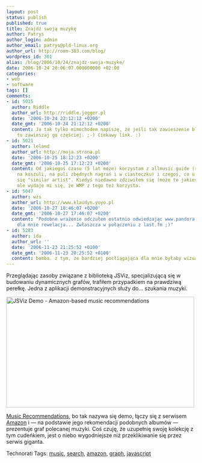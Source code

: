 ```yaml
---
layout: post
status: publish
published: true
title: Znajdź swoją muzykę
author: Patrys
author_login: admin
author_email: patrys@pld-linux.org
author_url: http://room-303.com/blog/
wordpress_id: 301
alias: /blog/2006/10/24/znajdz-swoja-muzyke/
date: 2006-10-24 20:06:07.000000000 +02:00
categories:
- web
- software
tags: []
comments:
- id: 5015
  author: Riddle
  author_url: http://riddle.jogger.pl
  date: '2006-10-24 22:12:12 +0200'
  date_gmt: '2006-10-24 21:12:12 +0200'
  content: Ja tak tylko mimochodem napiszę, że jeśli tak zawieszenie bloga wygląda,
    to zawieszaj go częściej. ;-) Ciekawy link. :)
- id: 5021
  author: leland
  author_url: http://moja.strona.pl
  date: '2006-10-25 18:12:23 +0200'
  date_gmt: '2006-10-25 17:12:23 +0200'
  content: Od jakiegoś czasu (5 lat może) korzystam z allmusic guide (reklama na słupie,
    na koszuli, na puli zbędnych nagrań i w ciasteczku) i czegoś, co u nich nazywa
    się "similar artist". Kiedyś niedawno zdziwiłem się (może to jakieś przywidzenie),
    ale wydaje mi się, że WMP z tego też korzysta.
- id: 5047
  author: wzs
  author_url: http://www.klaudyn.yoyo.pl
  date: '2006-10-27 18:46:07 +0200'
  date_gmt: '2006-10-27 17:46:07 +0200'
  content: "Podobne wrażenie odczułem ostatnio odwiedzając www.pandora.com\r\nJak
    dla mnie rewelacja... Zwłaszcza w połączeniu z last.fm ;)"
- id: 5283
  author: ida
  author_url: ''
  date: '2006-11-23 21:25:52 +0100'
  date_gmt: '2006-11-23 20:25:52 +0100'
  content: bomba. z tym, ze bardziej pocłiągająca dla mnie byłaby wizualizacja książek...
---
```

<p>Przeglądając zasoby związane z biblioteką JSViz, specjalizującą się w budowaniu dynamicznych grafów, trafiłem przypadkiem na prawdziwą perełkę. Jedna z aplikacji demonstracyjnych służy do… szukania muzyki.</p>

<p class="strip"><a href="http://www.flickr.com/photos/patrys/278466096/" title="Photo Sharing"><img src="http://static.flickr.com/100/278466096_0bd65025eb.jpg" alt="JSViz Demo - Amazon-based music recommendations" height="294" width="500" /></a></p>

<p><a href="http://kylescholz.com/projects/speaking/tae2006/music/">Music Recommendations</a>, bo tak nazywa się demo, łączy się z serwisem <a href="http://amazon.com/">Amazon</a> i — na podstawie jego rekomendacji podobnych albumów — prezentuje graf polecanej muzyki. Coś czuję, że uzupełnię swoję kolekcję z tym cudeńkiem, jest o niebo wygodniejsze niż przeklikiwanie się przez serwis giganta.</p>

Technorati Tags: <a href="http://technorati.com/tag/music" rel="tag">music</a>, <a href="http://technorati.com/tag/search" rel="tag">search</a>, <a href="http://technorati.com/tag/amazon" rel="tag">amazon</a>, <a href="http://technorati.com/tag/graph" rel="tag">graph</a>, <a href="http://technorati.com/tag/javascript" rel="tag">javascript</a>
